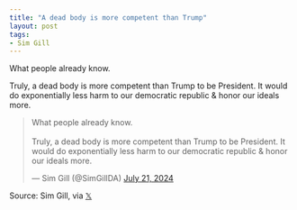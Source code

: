 ```yaml
---
title: "A dead body is more competent than Trump"
layout: post
tags:
- Sim Gill
---
```


What people already know.

Truly, a dead body is more competent than Trump to be President. It would do exponentially less harm to our democratic republic & honor our ideals more.

<blockquote class="twitter-tweet"><p lang="en" dir="ltr">What people already know. <br><br>Truly, a dead body is more competent than Trump to be President. It would do exponentially less harm to our democratic republic &amp; honor our ideals more.</p>&mdash; Sim Gill (@SimGillDA) <a href="https://twitter.com/SimGillDA/status/1814862957010166081?ref_src=twsrc%5Etfw">July 21, 2024</a></blockquote> <script async src="https://platform.twitter.com/widgets.js" charset="utf-8"></script>

Source: Sim Gill, via [𝕏](https://x.com)
